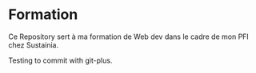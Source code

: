 # Formation
Ce Repository sert à ma formation de Web dev dans le cadre de mon PFI chez Sustainia.

Testing to commit with git-plus.
